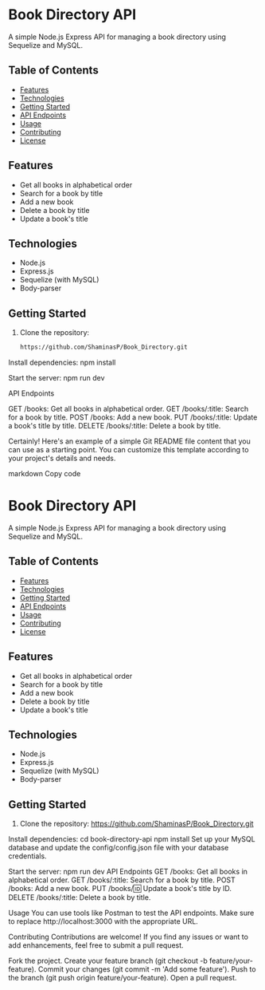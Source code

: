 # Book Directory API

A simple Node.js Express API for managing a book directory using Sequelize and MySQL.

## Table of Contents

- [Features](#features)
- [Technologies](#technologies)
- [Getting Started](#getting-started)
- [API Endpoints](#api-endpoints)
- [Usage](#usage)
- [Contributing](#contributing)
- [License](#license)

## Features

- Get all books in alphabetical order
- Search for a book by title
- Add a new book
- Delete a book by title
- Update a book's title

## Technologies

- Node.js
- Express.js
- Sequelize (with MySQL)
- Body-parser

## Getting Started

1. Clone the repository:
   ```sh
   https://github.com/ShaminasP/Book_Directory.git

  Install dependencies:
    npm install
    
  Start the server:
     npm run dev
     
 API Endpoints
 
GET /books: Get all books in alphabetical order.
GET /books/:title: Search for a book by title.
POST /books: Add a new book.
PUT /books/:title: Update a book's title by title.
DELETE /books/:title: Delete a book by title.    


Certainly! Here's an example of a simple Git README file content that you can use as a starting point. You can customize this template according to your project's details and needs.

markdown
Copy code
# Book Directory API

A simple Node.js Express API for managing a book directory using Sequelize and MySQL.

## Table of Contents

- [Features](#features)
- [Technologies](#technologies)
- [Getting Started](#getting-started)
- [API Endpoints](#api-endpoints)
- [Usage](#usage)
- [Contributing](#contributing)
- [License](#license)

## Features

- Get all books in alphabetical order
- Search for a book by title
- Add a new book
- Delete a book by title
- Update a book's title

## Technologies

- Node.js
- Express.js
- Sequelize (with MySQL)
- Body-parser

## Getting Started

1. Clone the repository:
   https://github.com/ShaminasP/Book_Directory.git
   
Install dependencies:
cd book-directory-api
npm install
Set up your MySQL database and update the config/config.json file with your database credentials.

Start the server:
npm run dev
API Endpoints
GET /books: Get all books in alphabetical order.
GET /books/:title: Search for a book by title.
POST /books: Add a new book.
PUT /books/:id: Update a book's title by ID.
DELETE /books/:title: Delete a book by title.


Usage
You can use tools like Postman to test the API endpoints. Make sure to replace http://localhost:3000 with the appropriate URL.

Contributing
Contributions are welcome! If you find any issues or want to add enhancements, feel free to submit a pull request.

Fork the project.
Create your feature branch (git checkout -b feature/your-feature).
Commit your changes (git commit -m 'Add some feature').
Push to the branch (git push origin feature/your-feature).
Open a pull request.
